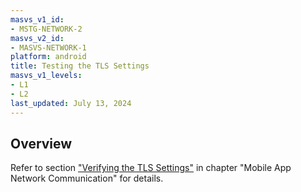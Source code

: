 ```yaml
---
masvs_v1_id:
- MSTG-NETWORK-2
masvs_v2_id:
- MASVS-NETWORK-1
platform: android
title: Testing the TLS Settings
masvs_v1_levels:
- L1
- L2
last_updated: July 13, 2024
---
```


## Overview

Refer to section ["Verifying the TLS Settings"](../../../0x04f-Testing-Network-Communication.md#verifying-the-tls-settings) in chapter "Mobile App Network Communication" for details.
